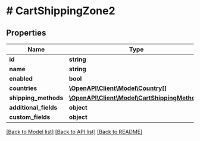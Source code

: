 # # CartShippingZone2

## Properties

Name | Type | Description | Notes
------------ | ------------- | ------------- | -------------
**id** | **string** |  | [optional]
**name** | **string** |  | [optional]
**enabled** | **bool** |  | [optional]
**countries** | [**\OpenAPI\Client\Model\Country[]**](Country.md) |  | [optional]
**shipping_methods** | [**\OpenAPI\Client\Model\CartShippingMethod[]**](CartShippingMethod.md) |  | [optional]
**additional_fields** | **object** |  | [optional]
**custom_fields** | **object** |  | [optional]

[[Back to Model list]](../../README.md#models) [[Back to API list]](../../README.md#endpoints) [[Back to README]](../../README.md)

